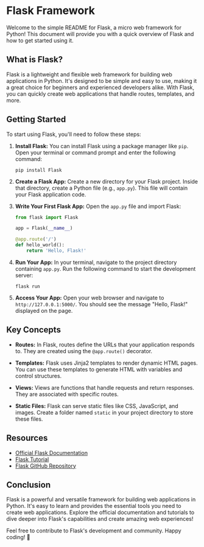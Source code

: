 # Flask Framework


Welcome to the simple README for Flask, a micro web framework for Python! This document will provide you with a quick overview of Flask and how to get started using it.

## What is Flask?

Flask is a lightweight and flexible web framework for building web applications in Python. It's designed to be simple and easy to use, making it a great choice for beginners and experienced developers alike. With Flask, you can quickly create web applications that handle routes, templates, and more.

## Getting Started

To start using Flask, you'll need to follow these steps:

1. **Install Flask:**
   You can install Flask using a package manager like `pip`. Open your terminal or command prompt and enter the following command:
   ```
   pip install Flask
   ```

2. **Create a Flask App:**
   Create a new directory for your Flask project. Inside that directory, create a Python file (e.g., `app.py`). This file will contain your Flask application code.

3. **Write Your First Flask App:**
   Open the `app.py` file and import Flask:
   ```python
   from flask import Flask

   app = Flask(__name__)

   @app.route('/')
   def hello_world():
       return 'Hello, Flask!'
   ```

4. **Run Your App:**
   In your terminal, navigate to the project directory containing `app.py`. Run the following command to start the development server:
   ```
   flask run
   ```

5. **Access Your App:**
   Open your web browser and navigate to `http://127.0.0.1:5000/`. You should see the message "Hello, Flask!" displayed on the page.

## Key Concepts

- **Routes:** In Flask, routes define the URLs that your application responds to. They are created using the `@app.route()` decorator.

- **Templates:** Flask uses Jinja2 templates to render dynamic HTML pages. You can use these templates to generate HTML with variables and control structures.

- **Views:** Views are functions that handle requests and return responses. They are associated with specific routes.

- **Static Files:** Flask can serve static files like CSS, JavaScript, and images. Create a folder named `static` in your project directory to store these files.

## Resources

- [Official Flask Documentation](https://flask.palletsprojects.com/)
- [Flask Tutorial](https://flask.palletsprojects.com/en/2.1.x/tutorial/)
- [Flask GitHub Repository](https://github.com/pallets/flask)

## Conclusion

Flask is a powerful and versatile framework for building web applications in Python. It's easy to learn and provides the essential tools you need to create web applications. Explore the official documentation and tutorials to dive deeper into Flask's capabilities and create amazing web experiences!

Feel free to contribute to Flask's development and community. Happy coding! 🚀